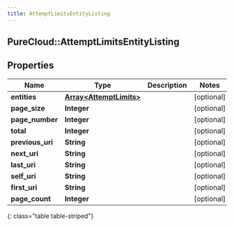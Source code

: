 ```yaml
---
title: AttemptLimitsEntityListing
---
```

## PureCloud::AttemptLimitsEntityListing

## Properties

|Name | Type | Description | Notes|
|------------ | ------------- | ------------- | -------------|
| **entities** | [**Array&lt;AttemptLimits&gt;**](AttemptLimits.html) |  | [optional] |
| **page_size** | **Integer** |  | [optional] |
| **page_number** | **Integer** |  | [optional] |
| **total** | **Integer** |  | [optional] |
| **previous_uri** | **String** |  | [optional] |
| **next_uri** | **String** |  | [optional] |
| **last_uri** | **String** |  | [optional] |
| **self_uri** | **String** |  | [optional] |
| **first_uri** | **String** |  | [optional] |
| **page_count** | **Integer** |  | [optional] |
{: class="table table-striped"}


